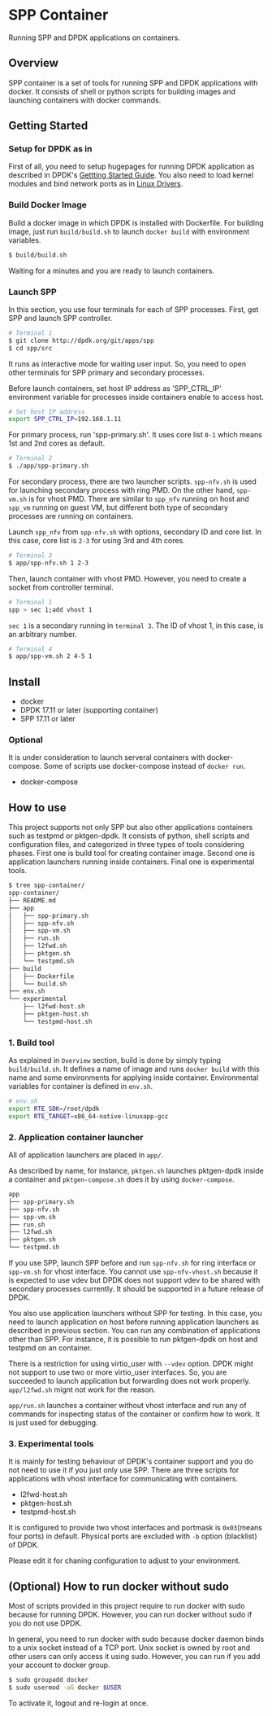 # SPP Container

Running SPP and DPDK applications on containers.


## Overview

SPP container is a set of tools for running SPP and DPDK applications
with docker.
It consists of shell or python scripts for building images and launching
containers with docker commands.

## Getting Started

### Setup for DPDK as in

First of all, you need to setup hugepages for running DPDK application
as described in DPDK's
[Gettting Started Guide](https://dpdk.org/doc/guides/linux_gsg/sys_reqs.html).
You also need to load kernel modules and bind network ports as in
[Linux Drivers](https://dpdk.org/doc/guides/linux_gsg/linux_drivers.html).

### Build Docker Image

Build a docker image in which DPDK is installed with Dockerfile.
For building image, just run `build/build.sh` to launch
`docker build` with environment variables.

```sh
$ build/build.sh
```

Waiting for a minutes and you are ready to launch containers.

### Launch SPP

In this section, you use four terminals for each of SPP processes.
First, get SPP and launch SPP controller.

```sh
# Terminal 1
$ git clone http://dpdk.org/git/apps/spp
$ cd spp/src
```

It runs as interactive mode for waiting user input.
So, you need to open other terminals for SPP primary and secondary
processes.

Before launch containers, set host IP address as 'SPP_CTRL_IP'
environment variable for processes inside containers enable to access
host.

```sh
# Set host IP address
export SPP_CTRL_IP=192.168.1.11
```

For primary process, run 'spp-primary.sh'. It uses core list
`0-1` which means 1st and 2nd cores as default.

```sh
# Terminal 2
$ ./app/spp-primary.sh
```

For secondary process, there are two launcher scripts.
`spp-nfv.sh` is used for launching secondary process with ring PMD.
On the other hand, `spp-vm.sh` is for vhost PMD.
There are similar to `spp_nfv` running on host and `spp_vm` running on
guest VM, but different both type of secondary processes are running on
containers.

Launch `spp_nfv` from `spp-nfv.sh` with options, secondary ID
and core list.
In this case, core list is `2-3` for using 3rd and 4th cores.

```sh
# Terminal 3
$ app/spp-nfv.sh 1 2-3
```

Then, launch container with vhost PMD. However, you need to create a
socket from controller terminal.

```sh
# Terminal 1
spp > sec 1;add vhost 1
```

`sec 1` is a secondary running in `terminal 3`.
The ID of vhost 1, in this case, is an arbitrary number.

```sh
# Terminal 4
$ app/spp-vm.sh 2 4-5 1
```

## Install

* docker
* DPDK 17.11 or later (supporting container)
* SPP 17.11 or later

### Optional

It is under consideration to launch serveral containers with
docker-compose. Some of scripts use docker-compose instead of
`docker run`.

* docker-compose


## How to use

This project supports not only SPP but also other applications
containers such as testpmd or pktgen-dpdk.
It consists of python, shell scripts and configuration files,
and categorized
in three types of tools considering phases.
First one is build tool for creating container image.
Second one is application launchers running inside containers.
Final one is experimental tools.

```sh
$ tree spp-container/
spp-container/
├── README.md
├── app
│   ├── spp-primary.sh
│   ├── spp-nfv.sh
│   ├── spp-vm.sh
│   ├── run.sh
│   ├── l2fwd.sh
│   ├── pktgen.sh
│   └── testpmd.sh
├── build
│   ├── Dockerfile
│   └── build.sh
├── env.sh
└── experimental
    ├── l2fwd-host.sh
    ├── pktgen-host.sh
    └── testpmd-host.sh
```

### 1. Build tool

As explained in `Overview` section, build is done by simply typing
`build/build.sh`. It defines a name of image and runs `docker build`
with this name and some environments for applying inside container.
Environmental variables for container is defined in `env.sh`.

```sh
# env.sh
export RTE_SDK=/root/dpdk
export RTE_TARGET=x86_64-native-linuxapp-gcc
```

### 2. Application container launcher

All of application launchers are placed in `app/`.

As described by name, for instance, `pktgen.sh` launches pktgen-dpdk
inside a container and `pktgen-compose.sh` does it by using
`docker-compose`.

```sh
app
├── spp-primary.sh
├── spp-nfv.sh
├── spp-vm.sh
├── run.sh
├── l2fwd.sh
├── pktgen.sh
└── testpmd.sh
```

If you use SPP, launch SPP before and run `spp-nfv.sh` for ring
interface or `spp-vm.sh` for vhost interface.
You cannot use `spp-nfv-vhost.sh` because it is expected to use
vdev but DPDK does not support vdev to be shared with secondary
processes currently.
It should be supported in a future release of DPDK.

You also use application launchers without SPP for testing.
In this case, you need to launch application on host before running
application launchers as described in previous section.
You can run any combination of applications other than SPP.
For instance, it is possible to run pktgen-dpdk on host and
testpmd on an container.

There is a restriction for using virtio_user with `--vdev` option.
DPDK might not support to use two or more virtio_user interfaces.
So, you are succeeded to launch application but forwarding does not
work properly. `app/l2fwd.sh` mignt not work for the reason.

`app/run.sh` launches a container without vhost interface and run any
of commands for inspecting status of the container or confirm how to
work. It is just used for debugging.

### 3. Experimental tools

It is mainly for testing behaviour of DPDK's container support and
you do not need to use it if you just only use SPP.
There are three scripts for applications with vhost interface for
communicating with containers.

  * l2fwd-host.sh
  * pktgen-host.sh
  * testpmd-host.sh

It is configured to provide two vhost interfaces and portmask is
`0x03`(means four ports) in default.
Physical ports are excluded with `-b` option (blacklist) of DPDK.

Please edit it for chaning configuration to adjust to your environment.



## (Optional) How to run docker without sudo

Most of scripts provided in this project require to run docker with
sudo because for running DPDK.
However, you can run docker without sudo if you do not use DPDK.

In general, you need to run docker with sudo because docker daemon
binds to a unix socket instead of a TCP port.
Unix socket is owned by root and other users can only access it using
sudo.
However, you can run if you add your account to docker group.

```sh
$ sudo groupadd docker
$ sudo usermod -aG docker $USER
```

To activate it, logout and re-login at once.
